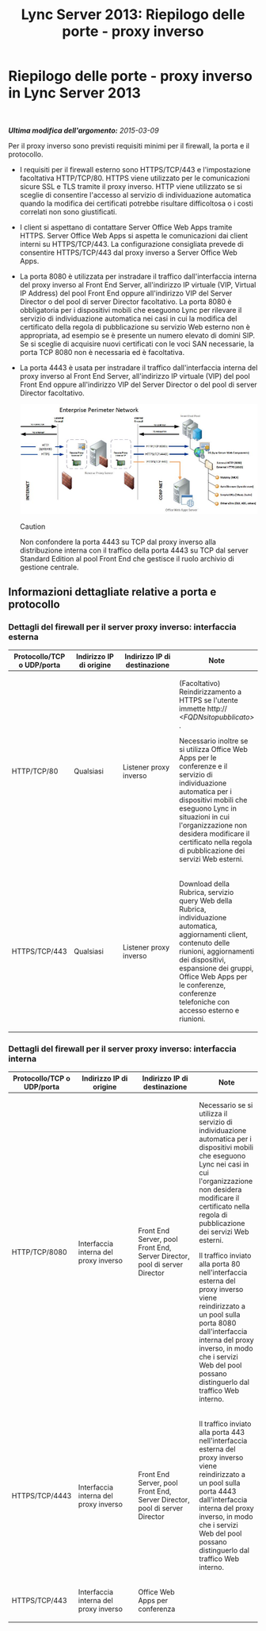 ﻿---
title: 'Lync Server 2013: Riepilogo delle porte - proxy inverso'
TOCTitle: Riepilogo delle porte - proxy inverso
ms:assetid: 59b9ac3c-3e6f-4776-b366-174f0dd1f2eb
ms:mtpsurl: https://technet.microsoft.com/it-it/library/JJ204932(v=OCS.15)
ms:contentKeyID: 49300640
ms.date: 08/24/2015
mtps_version: v=OCS.15
ms.translationtype: HT
---

# Riepilogo delle porte - proxy inverso in Lync Server 2013

 

_**Ultima modifica dell'argomento:** 2015-03-09_

Per il proxy inverso sono previsti requisiti minimi per il firewall, la porta e il protocollo.

  - I requisiti per il firewall esterno sono HTTPS/TCP/443 e l'impostazione facoltativa HTTP/TCP/80. HTTPS viene utilizzato per le comunicazioni sicure SSL e TLS tramite il proxy inverso. HTTP viene utilizzato se si sceglie di consentire l'accesso al servizio di individuazione automatica quando la modifica dei certificati potrebbe risultare difficoltosa o i costi correlati non sono giustificati.

  - I client si aspettano di contattare Server Office Web Apps tramite HTTPS. Server Office Web Apps si aspetta le comunicazioni dai client interni su HTTPS/TCP/443. La configurazione consigliata prevede di consentire HTTPS/TCP/443 dal proxy inverso a Server Office Web Apps.

  - La porta 8080 è utilizzata per instradare il traffico dall'interfaccia interna del proxy inverso al Front End Server, all'indirizzo IP virtuale (VIP, Virtual IP Address) del pool Front End oppure all'indirizzo VIP del Server Director o del pool di server Director facoltativo. La porta 8080 è obbligatoria per i dispositivi mobili che eseguono Lync per rilevare il servizio di individuazione automatica nei casi in cui la modifica del certificato della regola di pubblicazione su servizio Web esterno non è appropriata, ad esempio se è presente un numero elevato di domini SIP. Se si sceglie di acquisire nuovi certificati con le voci SAN necessarie, la porta TCP 8080 non è necessaria ed è facoltativa.

  - La porta 4443 è usata per instradare il traffico dall'interfaccia interna del proxy inverso al Front End Server, all'indirizzo IP virtuale (VIP) del pool Front End oppure all'indirizzo VIP del Server Director o del pool di server Director facoltativo.
    
    ![Proxy inverso e servizi Web esterni](images/JJ204932.13142405-d5c9-45b7-a8b7-a8c89f09c97c(OCS.15).jpg "Proxy inverso e servizi Web esterni")  
    
    > [!Caution]  
    > Non confondere la porta 4443 su TCP dal proxy inverso alla distribuzione interna con il traffico della porta 4443 su TCP dal server Standard Edition al pool Front End che gestisce il ruolo archivio di gestione centrale.

## Informazioni dettagliate relative a porta e protocollo

### Dettagli del firewall per il server proxy inverso: interfaccia esterna

<table>
<colgroup>
<col style="width: 25%" />
<col style="width: 25%" />
<col style="width: 25%" />
<col style="width: 25%" />
</colgroup>
<thead>
<tr class="header">
<th>Protocollo/TCP o UDP/porta</th>
<th>Indirizzo IP di origine</th>
<th>Indirizzo IP di destinazione</th>
<th>Note</th>
</tr>
</thead>
<tbody>
<tr class="odd">
<td><p>HTTP/TCP/80</p></td>
<td><p>Qualsiasi</p></td>
<td><p>Listener proxy inverso</p></td>
<td><p>(Facoltativo) Reindirizzamento a HTTPS se l'utente immette http:// <em>&lt;FQDNsitopubblicato&gt;</em> .</p>
<p>Necessario inoltre se si utilizza Office Web Apps per le conferenze e il servizio di individuazione automatica per i dispositivi mobili che eseguono Lync in situazioni in cui l'organizzazione non desidera modificare il certificato nella regola di pubblicazione dei servizi Web esterni.</p></td>
</tr>
<tr class="even">
<td><p>HTTPS/TCP/443</p></td>
<td><p>Qualsiasi</p></td>
<td><p>Listener proxy inverso</p></td>
<td><p>Download della Rubrica, servizio query Web della Rubrica, individuazione automatica, aggiornamenti client, contenuto delle riunioni, aggiornamenti dei dispositivi, espansione dei gruppi, Office Web Apps per le conferenze, conferenze telefoniche con accesso esterno e riunioni.</p></td>
</tr>
</tbody>
</table>


### Dettagli del firewall per il server proxy inverso: interfaccia interna

<table>
<colgroup>
<col style="width: 25%" />
<col style="width: 25%" />
<col style="width: 25%" />
<col style="width: 25%" />
</colgroup>
<thead>
<tr class="header">
<th>Protocollo/TCP o UDP/porta</th>
<th>Indirizzo IP di origine</th>
<th>Indirizzo IP di destinazione</th>
<th>Note</th>
</tr>
</thead>
<tbody>
<tr class="odd">
<td><p>HTTP/TCP/8080</p></td>
<td><p>Interfaccia interna del proxy inverso</p></td>
<td><p>Front End Server, pool Front End, Server Director, pool di server Director</p></td>
<td><p>Necessario se si utilizza il servizio di individuazione automatica per i dispositivi mobili che eseguono Lync nei casi in cui l'organizzazione non desidera modificare il certificato nella regola di pubblicazione dei servizi Web esterni.</p>
<p>Il traffico inviato alla porta 80 nell'interfaccia esterna del proxy inverso viene reindirizzato a un pool sulla porta 8080 dall'interfaccia interna del proxy inverso, in modo che i servizi Web del pool possano distinguerlo dal traffico Web interno.</p></td>
</tr>
<tr class="even">
<td><p>HTTPS/TCP/4443</p></td>
<td><p>Interfaccia interna del proxy inverso</p></td>
<td><p>Front End Server, pool Front End, Server Director, pool di server Director</p></td>
<td><p>Il traffico inviato alla porta 443 nell'interfaccia esterna del proxy inverso viene reindirizzato a un pool sulla porta 4443 dall'interfaccia interna del proxy inverso, in modo che i servizi Web del pool possano distinguerlo dal traffico Web interno.</p></td>
</tr>
<tr class="odd">
<td><p>HTTPS/TCP/443</p></td>
<td><p>Interfaccia interna del proxy inverso</p></td>
<td><p>Office Web Apps per conferenza</p></td>
<td><p></p></td>
</tr>
</tbody>
</table>

